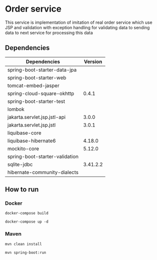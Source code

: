 # Order service

This service is implementation of imitation 
of real order service which use JSP 
and validation with exception handling
for validating data to sending data to next service
for processing this data

## Dependencies

| Dependencies                   | Version      |
|--------------------------------|--------------|
| spring-boot-starter-data-jpa   |              |
| spring-boot-starter-web        |              |
| tomcat-embed-jasper            |              |
| spring-cloud-square-okhttp     | 0.4.1        |
| spring-boot-starter-test       |              |
| lombok                         |              |
| jakarta.servlet.jsp.jstl-api   | 3.0.0        |
| jakarta.servlet.jsp.jstl       | 3.0.1        |
| liquibase-core                 |              |
| liquibase-hibernate6           | 4.18.0       |
| mockito-core                   | 5.12.0       |
| spring-boot-starter-validation |              |
| sqlite-jdbc                    | 3.41.2.2     |
| hibernate-community-dialects   |              |


## How to run
### Docker
```docker-compose build```

```docker-compose up -d```

### Maven
```mvn clean install```

```mvn spring-boot:run ```